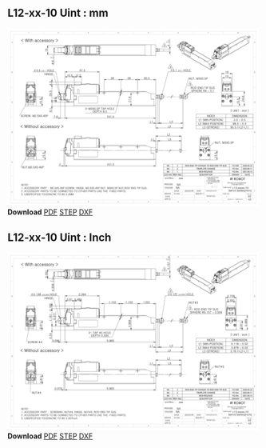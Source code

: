## L12-xx-10 Uint : mm
![L12-xx-60 Drawing](./data/L12-xxxxx-10-Servo-Series_mm_Rev03_20250523.png)  
**Download** <a class="downloadbtn" href="./data/ENG-ver_L12-xxxxx-10-Servo-Series_mm_Rev03_20250523.pdf" download>PDF</a> <a class="downloadbtn" href="./data/L12-xxxxx-10-Servo-Series_Rev03_20250523.step" download>STEP</a> <a class="downloadbtn" href="./data/L12-xxxxx-10-Servo-Seriesmm_Rev03_20250523.DXF" download>DXF</a>
## L12-xx-10 Uint : Inch
![L12-xx-3 Drawing](./data/L12-xxxxx-10-Servo-Series_inch_Rev03_20250523.png)  
**Download** <a class="downloadbtn" href="./data/ENG-ver_L12-xxxxx-10-Servo-Series_inch_Rev03_20250523.pdf" download>PDF</a> <a class="downloadbtn" href="./data/L12-xxxxx-10-Servo-Series_Rev03_20250523.step" download>STEP</a> <a class="downloadbtn" href="./data/L12-xxxxx-10-Servo-Seriesinch_Rev03_20250523.DXF" download>DXF</a>
